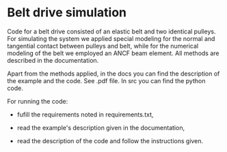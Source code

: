 # Belt drive simulation

Code for a belt drive consisted of an elastic belt and two identical pulleys. For simulating the system we applied special modeling for the normal and tangential contact between pulleys and belt, while for the numerical modeling of the belt we employed an ANCF beam element. All methods are described in the documentation.

Apart from the methods applied, in the docs you can find the description of the example and the code. See .pdf file. In src you can find the python code.

For running the code:

* fufill the requirements noted in requirements.txt,

* read the example's description given in the documentation, 

* read the description of the code and follow the instructions given.



 
